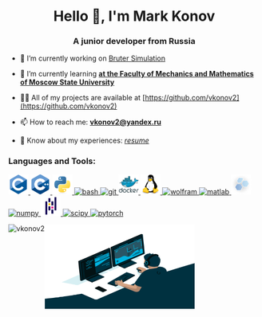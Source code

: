 <h1 align="center">Hello 👋, I'm Mark Konov</h1>
<h3 align="center">A junior developer from Russia</h3>

- 🔭 I’m currently working on [Bruter Simulation](https://github.com/vkonov2/Geometry-Projects/tree/main/Bruter-Simulation)

- 🌱 I’m currently learning [**at the Faculty of Mechanics and Mathematics of Moscow State University**](https://www.msu.ru/en/info/struct/depts/mechmath.html)

- 👨‍💻 All of my projects are available at [https://github.com/vkonov2](https://github.com/vkonov2)

- 📫 How to reach me: **vkonov2@yandex.ru**

- 📄 Know about my experiences: [*resume*](https://disk.yandex.ru/i/Fb4XThngBUnzKA)

<h3 align="left">Languages and Tools:</h3>

<a href="https://www.cprogramming.com/" target="_blank" rel="noreferrer"> <img src="https://raw.githubusercontent.com/devicons/devicon/master/icons/c/c-original.svg" alt="c" width="40" height="40"/> </a>
<a href="https://www.w3schools.com/cpp/" target="_blank" rel="noreferrer"> <img src="https://raw.githubusercontent.com/devicons/devicon/master/icons/cplusplus/cplusplus-original.svg" alt="cplusplus" width="40" height="40"/> </a>
<a href="https://www.python.org" target="_blank" rel="noreferrer"> <img src="https://raw.githubusercontent.com/devicons/devicon/master/icons/python/python-original.svg" alt="python" width="40" height="40"/> </a>
<a href="https://www.gnu.org/software/bash/" target="_blank" rel="noreferrer"> <img src="https://www.vectorlogo.zone/logos/gnu_bash/gnu_bash-icon.svg" alt="bash" width="40" height="40"/> </a> 
<a href="https://git-scm.com/" target="_blank" rel="noreferrer"> <img src="https://www.vectorlogo.zone/logos/git-scm/git-scm-icon.svg" alt="git" width="40" height="40"/> </a>
<a href="https://www.docker.com/" target="_blank" rel="noreferrer"> <img src="https://raw.githubusercontent.com/devicons/devicon/master/icons/docker/docker-original-wordmark.svg" alt="docker" width="40" height="40"/> </a>
<a href="https://www.linux.org/" target="_blank" rel="noreferrer"> <img src="https://raw.githubusercontent.com/devicons/devicon/master/icons/linux/linux-original.svg" alt="linux" width="40" height="40"/> </a>
<a href="https://www.wolfram.com/" target="_blank" rel="noreferrer"> <img src="https://upload.wikimedia.org/wikipedia/commons/thumb/2/20/Mathematica_Logo.svg/190px-Mathematica_Logo.svg.png" alt="wolfram" width="40" height="40"/> </a>
<a href="https://www.mathworks.com/" target="_blank" rel="noreferrer"> <img src="https://upload.wikimedia.org/wikipedia/commons/2/21/Matlab_Logo.png" alt="matlab" width="40" height="40"/> </a>
<a href="https://www.boost.org/" target="_blank" rel="noreferrer"> <img src="https://github.com/vkonov2/vkonov2/blob/3582a78bbb12dd9a93dfb9b1e336d0521636cb3d/pics/boost.png" alt="boost" width="40" height="40"/> </a>
<a href="https://numpy.org/" target="_blank" rel="noreferrer"> <img src="https://www.vectorlogo.zone/logos/numpy/numpy-icon.svg" alt="numpy" width="40" height="40"/> </a>
<a href="https://pandas.pydata.org/" target="_blank" rel="noreferrer"> <img src="https://raw.githubusercontent.com/devicons/devicon/2ae2a900d2f041da66e950e4d48052658d850630/icons/pandas/pandas-original.svg" alt="pandas" width="40" height="40"/> </a>
<a href="https://scipy.org/" target="_blank" rel="noreferrer"> <img src="https://upload.wikimedia.org/wikipedia/commons/thumb/b/b2/SCIPY_2.svg/1200px-SCIPY_2.svg.png" alt="scipy" width="40" height="40"/> </a>
<a href="https://pytorch.org/" target="_blank" rel="noreferrer"> <img src="https://www.vectorlogo.zone/logos/pytorch/pytorch-icon.svg" alt="pytorch" width="40" height="40"/> </a> 
</p>

<p><img align="left" src="https://github-readme-stats.vercel.app/api/top-langs?username=vkonov2&show_icons=true&locale=en&layout=compact" alt="vkonov2" /></p>

<!-- <p>&nbsp;<img align="center" src="https://github-readme-stats.vercel.app/api?username=vkonov2&show_icons=true&locale=en" alt="vkonov2" /></p> -->

<!-- <p><img align="center" src="https://github-readme-streak-stats.herokuapp.com/?user=vkonov2&" alt="vkonov2" /></p> -->

<img src="https://github.com/vkonov2/vkonov2/blob/eeee581387a8769be775fb909831eff60b308a87/pics/code.gif" alt="c" width="300" height="170"/>
